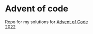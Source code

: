 # Advent of code  
Repo for my solutions for [Advent of Code](https://adventofcode.com)  
[2022](/2022/README.MD)